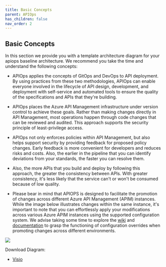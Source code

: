 ```yaml
---
title: Basic Concepts
parent: APIOps
has_children: false
nav_order: 2
---
```


 
## Basic Concepts

In this section we provide you with a template architecture diagram for your apiops baseline architecture. We recommend you take the time and understand the following concepts:

- APIOps applies the concepts of GitOps and DevOps to API deployment. By using practices from these two methodologies, APIOps can enable everyone involved in the lifecycle of API design, development, and deployment with self-service and automated tools to ensure the quality of the specifications and APIs that they're building.

- APIOps places the Azure API Management infrastructure under version control to achieve these goals. Rather than making changes directly in API Management, most operations happen through code changes that can be reviewed and audited. This approach supports the security principle of least-privilege access.

- APIOps not only enforces policies within API Management, but also helps support security by providing feedback for proposed policy changes. Early feedback is more convenient for developers and reduces risks and costs. Also, the earlier in the pipeline that you can identify deviations from your standards, the faster you can resolve them.

- Also, the more APIs that you build and deploy by following this approach, the greater the consistency between APIs. With greater consistency, it's less likely that the service can't or won't be consumed because of low quality.

- Please bear in mind that APIOPS is designed to facilitate the promotion of changes across different Azure API Management (APIM) instances. While the image below illustrates changes within the same instance, it's important to note that you can effortlessly apply your modifications across various Azure APIM instances using the supported configuration system. We advise taking some time to explore the [wiki](https://github.com/Azure/apiops/wiki/Configuration) and [documentation](https://azure.github.io/apiops/apiops/5-publishApimArtifacts/apiops-azdo-4-1-pipeline.html) to grasp the functioning of configuration overrides when promoting changes across different environments.

![](https://learn.microsoft.com/azure/architecture/example-scenario/devops/media/automated-api-deployments-architecture-diagram.png)

Download Diagram:
- [Visio](https://arch-center.azureedge.net/automated-api-deployments-apiops-architecture-diagram.vsdx)

